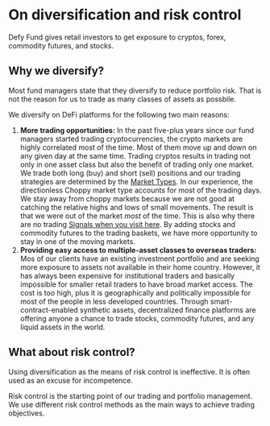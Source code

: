 # On diversification and risk control

Defy Fund gives retail investors to get exposure to cryptos, forex, commodity futures, and stocks.

## Why we diversify?

Most fund managers state that they diversify to reduce portfolio risk. That is not the reason for us to trade as many classes of assets as possbile. 

We diversify on DeFi platforms for the following two main reasons:

1. **More trading opportunities:** In the past five-plus years since our fund managers started trading cryptocurrencies, the crypto markets are highly correlated most of the time. Most of them move up and down on any given day at the same time. Trading cryptos results in trading not only in one asset class but also the benefit of trading only one market. We trade both long \(buy\) and short \(sell\) positions and our trading strategies are determined by the [Market Types](https://docs.iob.fi/getting-started/faq#why-are-the-iob-market-types). In our experience, the directionless Choppy market type accounts for most of the trading days. We stay away from choppy markets because we are not good at catching the relative highs and lows of small movements. The result is that we were out of the market _most_ of the time. This is also why there are no trading [Signals when you visit here](https://iob.fund/signals/more). By adding stocks and commodity futures to the trading baskets, we have more opportunity to stay in one of the moving markets.    
2. **Providing easy access to multiple-asset classes to overseas traders:** Mos of our clients have an existing investment portfolio and are seeking more exposure to assets not available in their home country. However, it has always been expensive for institutional traders and basically impossible for smaller retail traders to have broad market access. The cost is too high, plus it is geographically and politically impossible for most of the people in less developed countries. Through smart-contract-enabled synthetic assets, decentralized finance platforms are offering anyone a chance to trade stocks, commodity futures, and any liquid assets in the world. 

## What about risk control?

Using diversification as the means of risk control is ineffective. It is often used as an excuse for incompetence. 

Risk control is the starting point of our trading and portfolio management. We use different risk control methods as the main ways to achieve trading objectives. 

 

